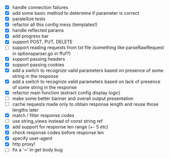 - [x] handle connection failures
- [x] add some basic method to determine if parameter is correct 
- [x] paralellize tests
- [x] refactor all this config mess (templates!)
- [x] handle reflected params
- [x] add progress bar
- [x] support POST, PUT, DELETE
- [ ] support reading requests from txt file (something like parseRawRequest in optionsparser.go in ffuf?)
- [x] support passing headers
- [x] support passing cookies
- [x] add a switch to recognize valid parameters based on presence of some string in the response
- [x] add a switch to recognize valid parameters based on lack of presence of some string in the response
- [x] refactor main function (extract config display logic)
- [ ] make some better banner and overall output presentation
- [ ] cache requests made only to obtain response length and reuse those lengths later
- [x] match / filter response codes
- [ ] use string_views instead of const string ref
- [x] add support for response len range (+- 5 etc)
- [x] check response codes before response len
- [x] specify user-agent
- [x] http proxy!
- [ ] fix a '=' in get body bug